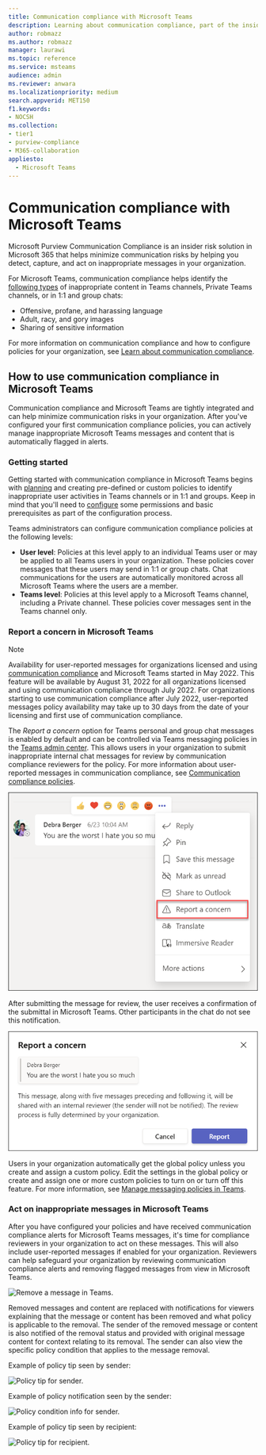 ```yaml
---
title: Communication compliance with Microsoft Teams
description: Learning about communication compliance, part of the insider risk solution set, from the Microsoft Teams perspective (this is part of the M365 communication compliance functionality).
author: robmazz
ms.author: robmazz
manager: laurawi
ms.topic: reference
ms.service: msteams
audience: admin
ms.reviewer: anwara
ms.localizationpriority: medium
search.appverid: MET150
f1.keywords:
- NOCSH
ms.collection:
- tier1
- purview-compliance
- M365-collaboration
appliesto: 
  - Microsoft Teams
---
```


# Communication compliance with Microsoft Teams

Microsoft Purview Communication Compliance is an insider risk solution in Microsoft 365 that helps minimize communication risks by helping you detect, capture, and act on inappropriate messages in your organization.

For Microsoft Teams, communication compliance helps identify the [following types](/microsoft-365/compliance/communication-compliance-feature-reference) of inappropriate content in Teams channels, Private Teams channels, or in 1:1 and group chats:

- Offensive, profane, and harassing language
- Adult, racy, and gory images
- Sharing of sensitive information

For more information on communication compliance and how to configure policies for your organization, see [Learn about communication compliance](/microsoft-365/compliance/communication-compliance).

## How to use communication compliance in Microsoft Teams

Communication compliance and Microsoft Teams are tightly integrated and can help minimize communication risks in your organization. After you've configured your first communication compliance policies, you can actively manage inappropriate Microsoft Teams messages and content that is automatically flagged in alerts.

### Getting started

Getting started with communication compliance in Microsoft Teams begins with [planning](/microsoft-365/compliance/communication-compliance-plan) and creating pre-defined or custom policies to identify inappropriate user activities in Teams channels or in 1:1 and groups. Keep in mind that you'll need to [configure](/microsoft-365/compliance/communication-compliance-configure) some permissions and basic prerequisites as part of the configuration process.

Teams administrators can configure communication compliance policies at the following levels:

- **User level**: Policies at this level apply to an individual Teams user or may be applied to all Teams users in your organization. These policies cover messages that these users may send in 1:1 or group chats. Chat communications for the users are automatically monitored across all Microsoft Teams where the users are a member.
- **Teams level**: Policies at this level apply to a Microsoft Teams channel, including a Private channel. These policies cover messages sent in the Teams channel only.

### Report a concern in Microsoft Teams

>[!NOTE]
>Availability for user-reported messages for organizations licensed and using [communication compliance](/microsoft-365/compliance/communication-compliance-configure#subscriptions-and-licensing) and Microsoft Teams started in May 2022. This feature will be available by August 31, 2022 for all organizations licensed and using communication compliance through July 2022. For organizations starting to use communication compliance after July 2022, user-reported messages policy availability may take up to 30 days from the date of your licensing and first use of communication compliance.

The *Report a concern* option for Teams personal and group chat messages is enabled by default and can be controlled via Teams messaging policies in the [Teams admin center](/microsoftteams/manage-teams-in-modern-portal). This allows users in your organization to submit inappropriate internal chat messages for review by communication compliance reviewers for the policy. For more information about user-reported messages in communication compliance, see [Communication compliance policies](/microsoft-365/compliance/communication-compliance-policies#user-reported-messages-policy).

![Report a concern menu.](./media/communication-compliance-report-a-concern-full-menu.png)

After submitting the message for review, the user receives a confirmation of the submittal in Microsoft Teams. Other participants in the chat do not see this notification.

![Report a concern confirmation.](./media/communication-compliance-report-a-concern.png)

Users in your organization automatically get the global policy unless you create and assign a custom policy. Edit the settings in the global policy or create and assign one or more custom policies to turn on or turn off this feature. For more information, see [Manage messaging policies in Teams](/microsoftteams/messaging-policies-in-teams).

### Act on inappropriate messages in Microsoft Teams

After you have configured your policies and have received communication compliance alerts for Microsoft Teams messages, it's time for compliance reviewers in your organization to act on these messages. This will also include user-reported messages if enabled for your organization. Reviewers can help safeguard your organization by reviewing communication compliance alerts and removing flagged messages from view in Microsoft Teams.

![Remove a message in Teams.](./media/communication-compliance-remove-teams-message.png)

Removed messages and content are replaced with notifications for viewers explaining that the message or content has been removed and what policy is applicable to the removal. The sender of the removed message or content is also notified of the removal status and provided with original message content for context relating to its removal. The sender can also view the specific policy condition that applies to the message removal.

Example of policy tip seen by sender:

![Policy tip for sender.](./media/communication-compliance-warning-1.png)

Example of policy notification seen by the sender:

![Policy condition info for sender.](./media/communication-compliance-warning-2.png)

Example of policy tip seen by recipient:

![Policy tip for recipient.](./media/communication-compliance-warning-3.png)